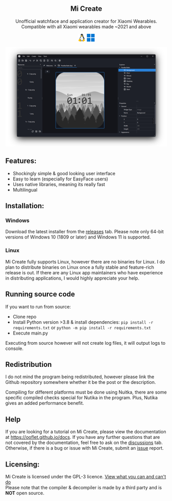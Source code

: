 <br />
<h2 align="center"> Mi Create </h2>
<p align="center"> Unofficial watchface and application creator for Xiaomi Wearables. Compatible with all Xiaomi wearables made ~2021 and above </p>

<p align="center">
    <img src="images/linux.png" alt="linux">
    <img src="images/windows.png" alt="linux">
</p>

![window](images/window.png)

## Features:
- Shockingly simple & good looking user interface
- Easy to learn (especially for EasyFace users)
- Uses native libraries, meaning its really fast
- Multilingual

## Installation:

### Windows
Download the latest installer from the [releases](https://github.com/ooflet/Mi-Create/releases) tab. Please note only 64-bit versions of Windows 10 (1809 or later) and Windows 11 is supported.

### Linux
Mi Create fully supports Linux, however there are no binaries for Linux. I do plan to distribute binaries on Linux once a fully stable and feature-rich release is out. If there are any Linux app maintainers who have experience in distributing applications, I would highly appreciate your help.

## Running source code
If you want to run from source:
- Clone repo
- Install Python version >3.8 & install dependencies:
`pip install -r requirements.txt` or `python -m pip install -r requirements.txt`
- Execute main.py

Executing from source however will not create log files, it will output logs to console.

## Redistribution

I do not mind the program being redistributed, however please link the Github repository somewhere whether it be the post or the description.

Compiling for different platforms must be done using Nuitka, there are some specific compiled checks special for Nutika in the program. Plus, Nutika gives an added performance benefit.

## Help
If you are looking for a tutorial on Mi Create, please view the documentation at https://ooflet.github.io/docs. If you have any further questions that are not covered by the documentation, feel free to ask on the [discussions](https://github.com/ooflet/Mi-Create/discussions) tab. Otherwise, if there is a bug or issue with Mi Create, submit an [issue](https://github.com/ooflet/Mi-Create/issues) report.

## Licensing:
Mi Create is licensed under the GPL-3 licence. [View what you can and can't do](https://gist.github.com/kn9ts/cbe95340d29fc1aaeaa5dd5c059d2e60)   
Please note that the compiler & decompiler is made by a third party and is **NOT** open source.